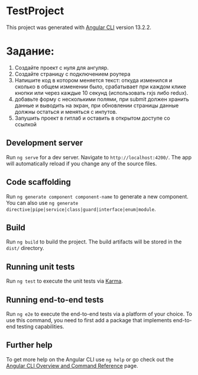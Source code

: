 # TestProject

This project was generated with [Angular CLI](https://github.com/angular/angular-cli) version 13.2.2.

# Задание: 

1. Создайте проект с нуля для ангуляр.
2. Создайте страницу с подключением роутера
3. Напишите код в котором меняется текст: откуда изменился и сколько в общем изменении было,
   срабатывает при каждом клике кнопки или через каждые 10 секунд (использовать rxjs либо redux).
4. добавьте форму с несколькими полями, при submit должен хранить данные и выводить на экран,
   при обновлении страницы данные должны остаться и меняться с инпутов.
5. Запушить проект в гитлаб и оставить в открытом доступе со ссылкой

## Development server

Run `ng serve` for a dev server. Navigate to `http://localhost:4200/`. The app will automatically reload if you change any of the source files.

## Code scaffolding

Run `ng generate component component-name` to generate a new component. You can also use `ng generate directive|pipe|service|class|guard|interface|enum|module`.

## Build

Run `ng build` to build the project. The build artifacts will be stored in the `dist/` directory.

## Running unit tests

Run `ng test` to execute the unit tests via [Karma](https://karma-runner.github.io).

## Running end-to-end tests

Run `ng e2e` to execute the end-to-end tests via a platform of your choice. To use this command, you need to first add a package that implements end-to-end testing capabilities.

## Further help

To get more help on the Angular CLI use `ng help` or go check out the [Angular CLI Overview and Command Reference](https://angular.io/cli) page.
